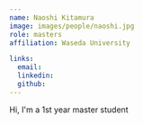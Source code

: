 ```yaml
---
name: Naoshi Kitamura
image: images/people/naoshi.jpg
role: masters
affiliation: Waseda University

links:
  email: 
  linkedin: 
  github: 
---
```


Hi, I'm a 1st year master student
